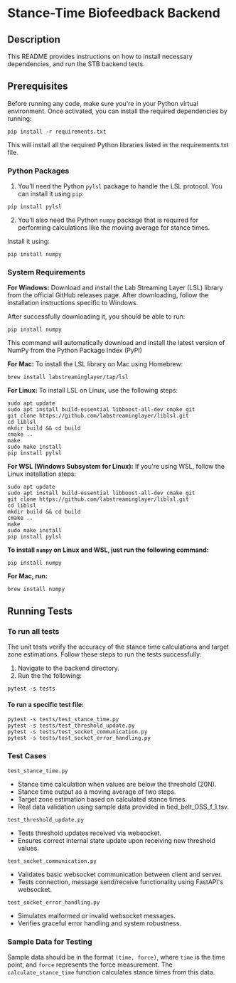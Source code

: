 
# Stance-Time Biofeedback Backend

## Description
This README provides instructions on how to install necessary dependencies, and run the STB backend tests. 

## Prerequisites
Before running any code, make sure you're in your Python virtual environment. Once activated, you can install the required dependencies by running:
```
pip install -r requirements.txt
```
This will install all the required Python libraries listed in the requirements.txt file.

### Python Packages
1) You'll need the Python `pylsl` package to handle the LSL protocol. You can install it using `pip`:
```
pip install pylsl
```
2) You'll also need the Python `numpy` package that is required for performing calculations like the moving average for stance times.

Install it using:
```
pip install numpy
```
### System Requirements

**For Windows:**
Download and install the Lab Streaming Layer (LSL) library from the official GitHub releases page.
After downloading, follow the installation instructions specific to Windows. 

After successfully downloading it, you should be able to run: 
```
pip install numpy
```
This command will automatically download and install the latest version of NumPy from the Python Package Index (PyPI)

**For Mac:**
To install the LSL library on Mac using Homebrew:

```
brew install labstreaminglayer/tap/lsl
```
**For Linux:**
To install LSL on Linux, use the following steps:

```
sudo apt update
sudo apt install build-essential libboost-all-dev cmake git
git clone https://github.com/labstreaminglayer/liblsl.git
cd liblsl
mkdir build && cd build
cmake ..
make
sudo make install
pip install pylsl
```

**For WSL (Windows Subsystem for Linux):**
If you're using WSL, follow the Linux installation steps:

```
sudo apt update
sudo apt install build-essential libboost-all-dev cmake git
git clone https://github.com/labstreaminglayer/liblsl.git
cd liblsl
mkdir build && cd build
cmake ..
make
sudo make install
pip install pylsl
```
**To install `numpy` on Linux and WSL, just run the following command:**
```
pip install numpy
```
**For Mac, run:**
```
brew install numpy
```

## Running Tests

### To run all tests
The unit tests verify the accuracy of the stance time calculations and target zone estimations. Follow these steps to run the tests successfully:

1) Navigate to the backend directory.
2) Run the the following:
```
pytest -s tests
```
#### To run a specific test file:
```
pytest -s tests/test_stance_time.py
pytest -s tests/test_threshold_update.py
pytest -s tests/test_socket_communication.py
pytest -s tests/test_socket_error_handling.py
```
### Test Cases
`test_stance_time.py`

- Stance time calculation when values are below the threshold (20N).
- Stance time output as a moving average of two steps.
- Target zone estimation based on calculated stance times.
- Real data validation using sample data provided in tied_belt_OSS_f_1.tsv.

`test_threshold_update.py`

- Tests threshold updates received via websocket.
- Ensures correct internal state update upon receiving new threshold values.

`test_socket_communication.py`

- Validates basic websocket communication between client and server.
- Tests connection, message send/receive functionality using FastAPI's websocket.

`test_socket_error_handling.py`

- Simulates malformed or invalid websocket messages.
- Verifies graceful error handling and system robustness.

### Sample Data for Testing
Sample data should be in the format `(time, force)`, where `time` is the time point, and `force` represents the force measurement. The `calculate_stance_time` function calculates stance times from this data.

